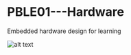 # PBLE01---Hardware
Embedded hardware design for learning

![alt text](https://github.com/[laurapellizari]/[PBLE01---Hardware]/blob/[branch]/image.jpg?raw=true)
